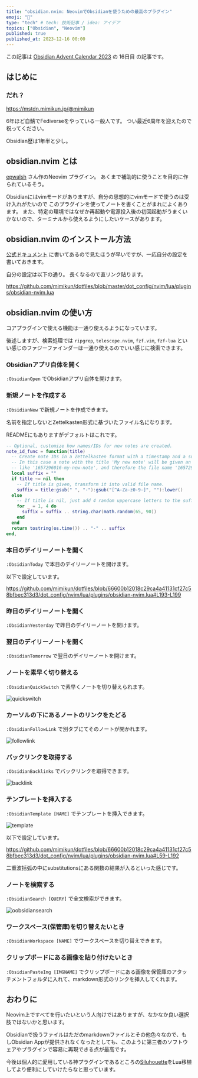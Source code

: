 ```yaml
---
title: "obsidian.nvim: NeovimでObsidianを使うための最高のプラグイン"
emoji: "📝"
type: "tech" # tech: 技術記事 / idea: アイデア
topics: ["Obsidian", "Neovim"]
published: true
published_at: 2023-12-16 00:00
---
```


この記事は [Obsidian Advent Calendar 2023](https://adventar.org/calendars/8783) の 16日目 の記事です。

## はじめに

### だれ？

https://mstdn.mimikun.jp/@mimikun

6年ほど自鯖でFediverseをやっている一般人です。
つい最近6周年を迎えたので祝ってください。

Obsidian歴は1年半と少し。

## obsidian.nvim とは

[epwalsh](https://github.com/epwalsh) さん作のNeovim プラグイン。
あくまで補助的に使うことを目的に作られているそう。

Obsidianにはvimモードがありますが、自分の思想的にvimモードで使うのは受け入れがたいので
このプラグインを使ってノートを書くことがまれによくあります。
また、特定の環境ではなぜか再起動や電源投入後の初回起動がうまくいかないので、ターミナルから使えるようにしたいケースがあります。

## obsidian.nvim のインストール方法

[公式ドキュメント](https://github.com/epwalsh/obsidian.nvim?tab=readme-ov-file#install-and-configure) に書いてあるので見たほうが早いですが、一応自分の設定を書いておきます。

自分の設定は以下の通り。
長くなるので直リンク貼ります。

https://github.com/mimikun/dotfiles/blob/master/dot_config/nvim/lua/plugins/obsidian-nvim.lua

## obsidian.nvim の使い方

コアプラグインで使える機能は一通り使えるようになっています。

後述しますが、検索処理では `ripgrep`, `telescope.nvim`, `fzf.vim`, `fzf-lua` といい感じのファジーファインダーは一通り使えるのでいい感じに検索できます。

### Obsidianアプリ自体を開く

`:ObsidianOpen` でObsidianアプリ自体を開けます。

### 新規ノートを作成する

`:ObsidianNew` で新規ノートを作成できます。

名前を指定しないとZettelkasten形式に基づいたファイル名になります。

READMEにもありますがデフォルトはこれです。

```Lua
-- Optional, customize how names/IDs for new notes are created.
note_id_func = function(title)
  -- Create note IDs in a Zettelkasten format with a timestamp and a suffix.
  -- In this case a note with the title 'My new note' will be given an ID that looks
  -- like '1657296016-my-new-note', and therefore the file name '1657296016-my-new-note.md'
  local suffix = ""
  if title ~= nil then
    -- If title is given, transform it into valid file name.
    suffix = title:gsub(" ", "-"):gsub("[^A-Za-z0-9-]", ""):lower()
  else
    -- If title is nil, just add 4 random uppercase letters to the suffix.
    for _ = 1, 4 do
      suffix = suffix .. string.char(math.random(65, 90))
    end
  end
  return tostring(os.time()) .. "-" .. suffix
end,
```

### 本日のデイリーノートを開く

`:ObsidianToday` で本日のデイリーノートを開けます。

以下で設定しています。

https://github.com/mimikun/dotfiles/blob/66600b12018c29ca4a41131cf27c58bfbec313d3/dot_config/nvim/lua/plugins/obsidian-nvim.lua#L193-L199

### 昨日のデイリーノートを開く

`:ObsidianYesterday` で昨日のデイリーノートを開けます。

### 翌日のデイリーノートを開く

`:ObsidianTomorrow` で翌日のデイリーノートを開けます。

### ノートを素早く切り替える
`:ObsidianQuickSwitch` で素早くノートを切り替えられます。

![quickswitch](/images/using-obsidian-nvim/obsidianquickswitch.jpg)

### カーソルの下にあるノートのリンクをたどる

`:ObsidianFollowLink` で別タブにてそのノートが開かれます。

![followlink](/images/using-obsidian-nvim/obsidianfollowlink.jpg)

### バックリンクを取得する

`:ObsidianBacklinks` でバックリンクを取得できます。

![backlink](/images/using-obsidian-nvim/obsidianbacklink.jpg)

### テンプレートを挿入する

`:ObsidianTemplate [NAME]` でテンプレートを挿入できます。

![template](/images/using-obsidian-nvim/obsidiantemplate.jpg)

以下で設定しています。

https://github.com/mimikun/dotfiles/blob/66600b12018c29ca4a41131cf27c58bfbec313d3/dot_config/nvim/lua/plugins/obsidian-nvim.lua#L59-L192

二重波括弧の中にsubstitutionsにある関数の結果が入るといった感じです。

### ノートを検索する

`:ObsidianSearch [QUERY]` で全文検索ができます。

![oobsidiansearch](/images/using-obsidian-nvim/obsidiansearch.jpg)

### ワークスペース(保管庫)を切り替えたいとき

`:ObsidianWorkspace [NAME]` でワークスペースを切り替えできます。

### クリップボードにある画像を貼り付けたいとき

`:ObsidianPasteImg [IMGNAME]` でクリップボードにある画像を保管庫のアタッチメントフォルダに入れて、markdown形式のリンクを挿入してくれます。

## おわりに

Neovim上ですべてを行いたいという人向けではありますが、なかなか良い選択肢ではないかと思います。

Obsidianで扱うファイルはただのmarkdownファイルとその他色々なので、もしObsidian Appが提供されなくなったとしても、このように第三者のソフトウェアやプラグインで容易に再現できる点が最高です。

今後は個人的に愛用している神プラグインであるところの[Siluhouette](https://github.com/tadashi-aikawa/silhouette)をLua移植してより便利にしていけたらなと思っています。

